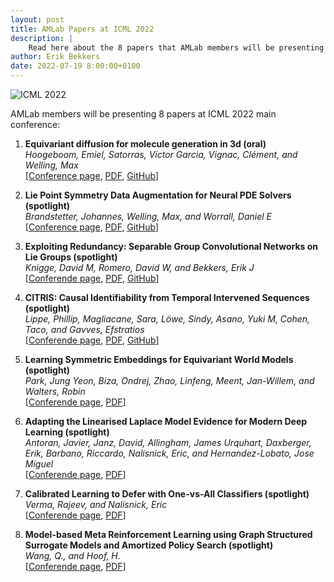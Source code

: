 ```yaml
---
layout: post
title: AMLab Papers at ICML 2022
description: |
    Read here about the 8 papers that AMLab members will be presenting at ICML this year. 
author: Erik Bekkers
date: 2022-07-19 8:00:00+0100
---
```


![ICML 2022](https://icml.cc/static/core/img/ICML-logo.svg)

AMLab members will be presenting 8 papers at ICML 2022 main conference: 

1. **Equivariant diffusion for molecule generation in 3d (oral)**   
*Hoogeboom, Emiel, Satorras, Vı́ctor Garcia, Vignac, Clément, and Welling, Max*   
[[Conference page](https://icml.cc/virtual/2022/oral/16254), [PDF](https://arxiv.org/pdf/2203.17003), [GitHub](https://github.com/ehoogeboom/e3_diffusion_for_molecules)] 

2. **Lie Point Symmetry Data Augmentation for Neural PDE Solvers (spotlight)**   
*Brandstetter, Johannes, Welling, Max, and Worrall, Daniel E*   
[[Conference page](https://icml.cc/virtual/2022/spotlight/17314), [PDF](https://arxiv.org/pdf/2202.07643), [GitHub](https://github.com/brandstetter-johannes/LPSDA)] 
 
3. **Exploiting Redundancy: Separable Group Convolutional Networks on Lie Groups (spotlight)**   
*Knigge, David M, Romero, David W, and Bekkers, Erik J*  
[[Conferende page](https://icml.cc/virtual/2022/spotlight/17826), [PDF](https://arxiv.org/pdf/2110.13059.pdf), [GitHub](https://github.com/david-knigge/separable-group-convolutional-networks)]

4. **CITRIS: Causal Identifiability from Temporal Intervened Sequences (spotlight)**   
*Lippe, Phillip, Magliacane, Sara, Löwe, Sindy, Asano, Yuki M, Cohen, Taco, and Gavves, Efstratios*   
[[Conferende page](https://icml.cc/virtual/2022/spotlight/17426), [PDF](https://arxiv.org/pdf/2202.03169.pdf), [GitHub](https://github.com/phlippe/CITRIS)]

5. **Learning Symmetric Embeddings for Equivariant World Models (spotlight)**   
*Park, Jung Yeon, Biza, Ondrej, Zhao, Linfeng, Meent, Jan-Willem, and Walters, Robin*   
[[Conferende page](https://icml.cc/virtual/2022/spotlight/17396), [PDF](https://arxiv.org/pdf/2204.11371.pdf)]

6. **Adapting the Linearised Laplace Model Evidence for Modern Deep Learning (spotlight)**   
*Antoran, Javier, Janz, David, Allingham, James Urquhart, Daxberger, Erik, Barbano, Riccardo, Nalisnick, Eric, and Hernandez-Lobato, Jose Miguel*   
[[Conferende page](https://icml.cc/virtual/2022/spotlight/18290), [PDF](https://edaxberger.github.io/papers/Adapting%20the%20Linearised%20Laplace%20Model%20Evidence%20for%20Modern%20Deep%20Learning.pdf)]

7. **Calibrated Learning to Defer with One-vs-All Classifiers (spotlight)**   
*Verma, Rajeev, and Nalisnick, Eric*   
[[Conferende page](https://icml.cc/virtual/2022/spotlight/18124), [PDF](https://arxiv.org/pdf/2202.03673)]

8. **Model-based Meta Reinforcement Learning using Graph Structured Surrogate Models and Amortized Policy Search (spotlight)**   
*Wang, Q., and Hoof, H.*   
[[Conferende page](https://icml.cc/virtual/2022/spotlight/17730), [PDF](https://arxiv.org/abs/2102.08291)]

